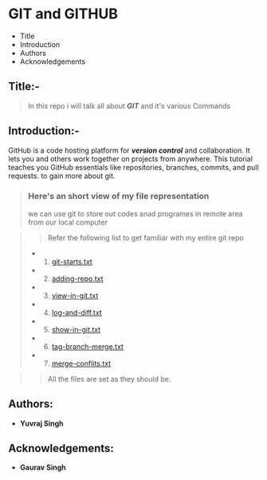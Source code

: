 # GIT and GITHUB
 
 - Title
 - Introduction 
 - Authors
 - Acknowledgements

## Title:-

 > In this repo i will talk all about ***GIT*** and it's various Commands

## Introduction:-

GitHub is a code hosting platform for ***version control*** and collaboration. It lets you and others work together on projects from anywhere. This tutorial teaches you GitHub essentials like repositories, branches, commits, and pull requests.
to gain more about git.

> ### Here's an short view of my file representation 
> we can use git to store out codes anad programes in remote area from our local computer

>> Refer the following list to get familiar with my entire git repo
> - 1. [git-starts.txt](https://github.com/YuweAEC/learning-git/blob/master/git-Starts.txt)
> - 2. [adding-repo.txt](https://github.com/YuweAEC/learning-git/blob/master/adding-repo.txt)
> - 3. [view-in-git.txt](https://github.com/YuweAEC/learning-git/blob/master/view-in-git.txt)
> - 4. [log-and-diff.txt](https://github.com/YuweAEC/learning-git/blob/master/log-and-diff.txt)
> - 5. [show-in-git.txt](https://github.com/YuweAEC/learning-git/blob/master/show-in-git.txt)
> - 6. [tag-branch-merge.txt](https://github.com/YuweAEC/learning-git/blob/master/tag-branch-merge.txt)
> - 7. [merge-conflits.txt](https://github.com/YuweAEC/learning-git/blob/master/merge-conflits.txt)

>> All the files are set as they should be. 

## Authors:

 - **Yuvraj Singh**

## Acknowledgements:

 - **Gaurav Singh**

